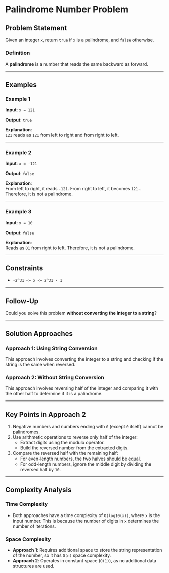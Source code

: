 # Palindrome Number Problem

## Problem Statement

Given an integer `x`, return `true` if `x` is a palindrome, and `false` otherwise.

### Definition
A **palindrome** is a number that reads the same backward as forward.

---

## Examples

### Example 1
**Input**:
`x = 121`

**Output**:
`true`

**Explanation**:  
`121` reads as `121` from left to right and from right to left.

---

### Example 2
**Input**:
`x = -121`

**Output**:
`false`

**Explanation**:  
From left to right, it reads `-121`. From right to left, it becomes `121-`. Therefore, it is not a palindrome.

---

### Example 3
**Input**:
`x = 10`

**Output**:
`false`

**Explanation**:  
Reads as `01` from right to left. Therefore, it is not a palindrome.

---

## Constraints
- `-2^31 <= x <= 2^31 - 1`

---

## Follow-Up
Could you solve this problem **without converting the integer to a string**?

---

## Solution Approaches

### Approach 1: Using String Conversion
This approach involves converting the integer to a string and checking if the string is the same when reversed.

### Approach 2: Without String Conversion
This approach involves reversing half of the integer and comparing it with the other half to determine if it is a palindrome.

---

## Key Points in Approach 2

1. Negative numbers and numbers ending with `0` (except `0` itself) cannot be palindromes.
2. Use arithmetic operations to reverse only half of the integer:
   - Extract digits using the modulo operator.
   - Build the reversed number from the extracted digits.
3. Compare the reversed half with the remaining half:
   - For even-length numbers, the two halves should be equal.
   - For odd-length numbers, ignore the middle digit by dividing the reversed half by `10`.

---

## Complexity Analysis

### Time Complexity
- Both approaches have a time complexity of `O(log10(x))`, where `x` is the input number. This is because the number of digits in `x` determines the number of iterations.

### Space Complexity
- **Approach 1**: Requires additional space to store the string representation of the number, so it has `O(n)` space complexity.
- **Approach 2**: Operates in constant space (`O(1)`), as no additional data structures are used.
